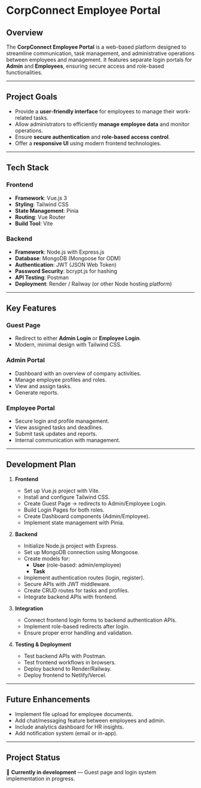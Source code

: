 # CorpConnect Employee Portal

## Overview

The **CorpConnect Employee Portal** is a web-based platform designed to streamline communication, task management, and administrative operations between employees and management. It features separate login portals for **Admin** and **Employees**, ensuring secure access and role-based functionalities.

---

## Project Goals

- Provide a **user-friendly interface** for employees to manage their work-related tasks.
- Allow administrators to efficiently **manage employee data** and monitor operations.
- Ensure **secure authentication** and **role-based access control**.
- Offer a **responsive UI** using modern frontend technologies.

---

## Tech Stack

### Frontend

- **Framework**: Vue.js 3
- **Styling**: Tailwind CSS
- **State Management**: Pinia
- **Routing**: Vue Router
- **Build Tool**: Vite

### Backend

- **Framework**: Node.js with Express.js
- **Database**: MongoDB (Mongoose for ODM)
- **Authentication**: JWT (JSON Web Token)
- **Password Security**: bcrypt.js for hashing
- **API Testing**: Postman
- **Deployment**: Render / Railway (or other Node hosting platform)

---

## Key Features

### Guest Page

- Redirect to either **Admin Login** or **Employee Login**.
- Modern, minimal design with Tailwind CSS.

### Admin Portal

- Dashboard with an overview of company activities.
- Manage employee profiles and roles.
- View and assign tasks.
- Generate reports.

### Employee Portal

- Secure login and profile management.
- View assigned tasks and deadlines.
- Submit task updates and reports.
- Internal communication with management.

---

## Development Plan

1. **Frontend**

   - Set up Vue.js project with Vite.
   - Install and configure Tailwind CSS.
   - Create Guest Page → redirects to Admin/Employee Login.
   - Build Login Pages for both roles.
   - Create Dashboard components (Admin/Employee).
   - Implement state management with Pinia.

2. **Backend**

   - Initialize Node.js project with Express.
   - Set up MongoDB connection using Mongoose.
   - Create models for:
     - **User** (role-based: admin/employee)
     - **Task**
   - Implement authentication routes (login, register).
   - Secure APIs with JWT middleware.
   - Create CRUD routes for tasks and profiles.
   - Integrate backend APIs with frontend.

3. **Integration**

   - Connect frontend login forms to backend authentication APIs.
   - Implement role-based redirects after login.
   - Ensure proper error handling and validation.

4. **Testing & Deployment**
   - Test backend APIs with Postman.
   - Test frontend workflows in browsers.
   - Deploy backend to Render/Railway.
   - Deploy frontend to Netlify/Vercel.

---

## Future Enhancements

- Implement file upload for employee documents.
- Add chat/messaging feature between employees and admin.
- Include analytics dashboard for HR insights.
- Add notification system (email or in-app).

---

## Project Status

🚀 **Currently in development** — Guest page and login system implementation in progress.
